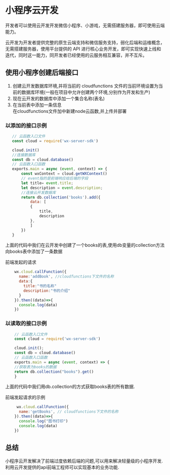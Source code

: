 # 小程序云开发
开发者可以使用云开发开发微信小程序、小游戏，无需搭建服务器，即可使用云端能力。    

云开发为开发者提供完整的原生云端支持和微信服务支持，弱化后端和运维概念，无需搭建服务器，使用平台提供的 API 进行核心业务开发，即可实现快速上线和迭代，同时这一能力，同开发者已经使用的云服务相互兼容，并不互斥。    

## 使用小程序创建后端接口
1. 创建云开发数据库环境,并将当前的 cloudfunctions 文件的当前环境设置为当前的数据库环境(一般在项目中允许创建两个环境,分别作为开发和生产)
2. 现在云开发的数据库中添加一个集合名称(表名)
3. 在当前表中添加一条信息    
在cloudfunctions文件加中新建node云函数,并上传并部署    

### 以添加的接口示例
 ```` javaScript
    // 云函数入口文件
    const cloud = require('wx-server-sdk')

    cloud.init()
    //连接数据库
    const db = cloud.database()
    // 云函数入口函数
    exports.main = async (event, context) => {
        const wxContext = cloud.getWXContext()
        // event指的是前端响应给后端的字段
        let title= event.title;
        let description = event.description;
        //连接云开发数据库
        return db.collection('books').add({
            data: [
            {
                title,
                description
            },
            ]
        })
    }
 ````
上面的代码中我们在云开发中创建了一个books的表,使用db变量的collection方法向books表中添加了一条数据  

前端发起的请求
```` javaScript
    wx.cloud.callFunction({
      name:'addBook', //cloudfunctions下文件的名称
      data:{
        title:"书的名称"
        description:"书的介绍"
      }
    }).then((data)=>{
      console.log(data)
    })
````

### 以读取的接口示例

``` javaScript
    // 云函数入口文件
    const cloud = require('wx-server-sdk')

    cloud.init();
    const db = cloud.database()
    // 云函数入口函数
    exports.main = async (event, context) => {
    //获取表为books的数据
    return db.collection("books").get()
    }
```
上面的代码中我们用db.collection的方式获取books表的所有数据.    

前端发起请求的示例
``` javaScript
     wx.cloud.callFunction({
      name:'getBooks', // cloudfunctions下文件的名称
    }).then((data)=>{
      console.log("图书打印")
      console.log(data)
    })
```

## 总结
小程序云开发解决了前端过度依赖后端的问题,可以用来解决轻量级的小程序开发.利用云开发提供的api前端工程师可以实现基本的业务功能.